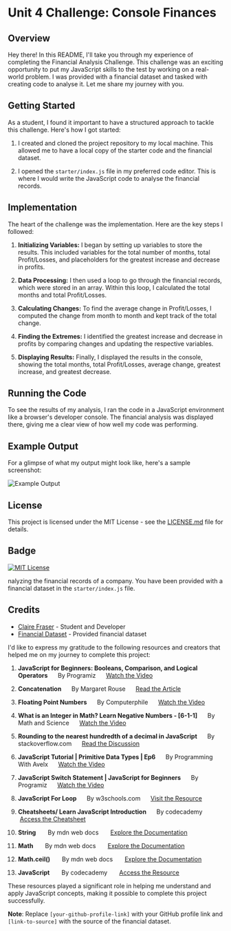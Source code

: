# Unit 4 Challenge: Console Finances

## Overview

Hey there! In this README, I'll take you through my experience of completing the Financial Analysis Challenge. This challenge was an exciting opportunity to put my JavaScript skills to the test by working on a real-world problem. I was provided with a financial dataset and tasked with creating code to analyse it. Let me share my journey with you.

## Getting Started

As a student, I found it important to have a structured approach to tackle this challenge. Here's how I got started:

1. I created and cloned the project repository to my local machine. This allowed me to have a local copy of the starter code and the financial dataset.

2. I opened the `starter/index.js` file in my preferred code editor. This is where I would write the JavaScript code to analyse the financial records.

## Implementation

The heart of the challenge was the implementation. Here are the key steps I followed:

1. **Initializing Variables:** I began by setting up variables to store the results. This included variables for the total number of months, total Profit/Losses, and placeholders for the greatest increase and decrease in profits.

2. **Data Processing:** I then used a loop to go through the financial records, which were stored in an array. Within this loop, I calculated the total months and total Profit/Losses.

3. **Calculating Changes:** To find the average change in Profit/Losses, I computed the change from month to month and kept track of the total change.

4. **Finding the Extremes:** I identified the greatest increase and decrease in profits by comparing changes and updating the respective variables.

5. **Displaying Results:** Finally, I displayed the results in the console, showing the total months, total Profit/Losses, average change, greatest increase, and greatest decrease.

## Running the Code

To see the results of my analysis, I ran the code in a JavaScript environment like a browser's developer console. The financial analysis was displayed there, giving me a clear view of how well my code was performing.

## Example Output

For a glimpse of what my output might look like, here's a sample screenshot:

![Example Output](/path/to/screenshot.png)

## License

This project is licensed under the MIT License - see the [LICENSE.md](LICENSE.md) file for details.

## Badge

[![MIT License](https://img.shields.io/badge/License-MIT-blue.svg)](https://opensource.org/licenses/MIT)

nalyzing the financial records of a company. You have been provided with a financial dataset in the `starter/index.js` file.

## Credits

- [Claire Fraser](https://github.com/ClaireFraser121) - Student and Developer
- [Financial Dataset](link-to-source) - Provided financial dataset

I'd like to express my gratitude to the following resources and creators that helped me on my journey to complete this project:

1. **JavaScript for Beginners: Booleans, Comparison, and Logical Operators**  
   By Programiz  
   [Watch the Video](https://www.youtube.com/watch?v=R8jAVrhzpl0)

2. **Concatenation**  
   By Margaret Rouse  
   [Read the Article](https://www.techopedia.com/definition/3470/concatenation-programming)

3. **Floating Point Numbers**  
   By Computerphile  
   [Watch the Video](https://www.youtube.com/watch?v=PZRI1IfStY0)

4. **What is an Integer in Math? Learn Negative Numbers - [6-1-1]**  
   By Math and Science  
   [Watch the Video](https://www.youtube.com/watch?v=ibKriK06WAs)

5. **Rounding to the nearest hundredth of a decimal in JavaScript**  
   By stackoverflow.com  
   [Read the Discussion](https://stackoverflow.com/questions/14968615/rounding-to-the-nearest-hundredth-of-a-decimal-in-javascript)

6. **JavaScript Tutorial | Primitive Data Types | Ep6**  
   By Programming With Avelx  
   [Watch the Video](https://www.youtube.com/watch?v=qw3j0A3DIzQ)

7. **JavaScript Switch Statement | JavaScript for Beginners**  
   By Programiz  
   [Watch the Video](https://www.youtube.com/watch?v=khPXFqOrlqM)

8. **JavaScript For Loop**  
   By w3schools.com  
   [Visit the Resource](https://www.w3schools.com/js/js_loop_for.asp)

9. **Cheatsheets/ Learn JavaScript Introduction**  
   By codecademy  
   [Access the Cheatsheet](https://www.codecademy.com/learn/introduction-to-javascript/modules/learn-javascript-introduction/cheatsheet)

10. **String**  
    By mdn web docs  
    [Explore the Documentation](https://developer.mozilla.org/en-US/docs/Web/JavaScript/Reference/Global_Objects/String)

11. **Math**  
    By mdn web docs  
    [Explore the Documentation](https://developer.mozilla.org/en-US/docs/Web/JavaScript/Reference/Global_Objects/Math)

12. **Math.ceil()**  
    By mdn web docs  
    [Explore the Documentation](https://developer.mozilla.org/en-US/docs/Web/JavaScript/Reference/Global_Objects/Math/ceil)

13. **JavaScript**  
    By codecademy  
    [Access the Resource](https://www.codecademy.com/resources/docs/javascript)

These resources played a significant role in helping me understand and apply JavaScript concepts, making it possible to complete this project successfully.

**Note**: Replace `[your-github-profile-link]` with your GitHub profile link and `[link-to-source]` with the source of the financial dataset.